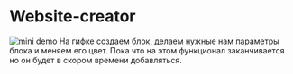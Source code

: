 # Website-creator
![mini demo](https://user-images.githubusercontent.com/41924146/45093990-22c75900-b12b-11e8-9b11-620cbe004e79.gif)
На гифке создаем блок, делаем нужные нам параметры блока и меняем его цвет. Пока что на этом функционал заканчивается но он будет в скором времени добавляться.
